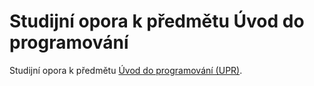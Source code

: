 # Studijní opora k předmětu Úvod do programování


Studijní opora k předmětu [Úvod do programování (UPR)](https://github.com/geordi/upr-course).
